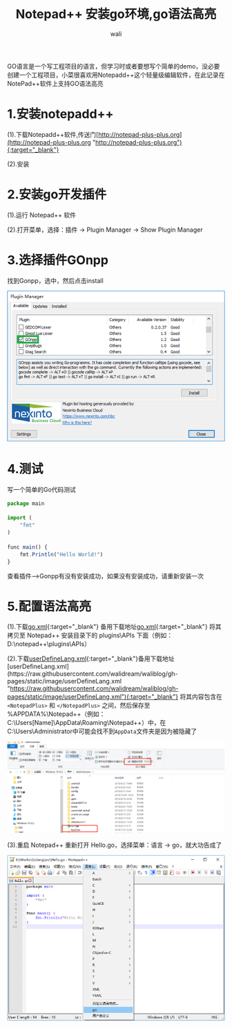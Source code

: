 ﻿---
layout: post
title: Notepad++ 安装go环境,go语法高亮  #标题
tagline: Notepad++ 安装go环境，配置go语法高亮
category: Go      #分类
author: wali    #作者
tag: Go     #标签
ghurl:        #github url
ghurl_zip:   #github zip下载
comments: true

post_nav: false
---

GO语言是一个写工程项目的语言，但学习时或者要想写个简单的demo，没必要创建一个工程项目，小菜很喜欢用Notepadd++这个轻量级编辑软件，在此记录在NotePad++软件上支持GO语法高亮


# 1.安装notepadd++

(1).下载Notepadd++软件,传送门[http://notepad-plus-plus.org](http://notepad-plus-plus.org "http://notepad-plus-plus.org"){:target="_blank"}
	
(2).安装
	
	
# 2.安装go开发插件

(1).运行 Notepad++ 软件
	
(2).打开菜单，选择：插件 -> Plugin Manager -> Show Plugin Manager
	
# 3.选择插件GOnpp

找到Gonpp，选中，然后点击install

![ssl](https://raw.githubusercontent.com/walidream/waliblog/gh-pages/static/image/go/notepad1.jpg)
	

# 4.测试

写一个简单的Go代码测试

```javascript
package main

import (
    "fmt"
)

func main() {
    fmt.Println("Hello World!") 
}
```	

查看插件-->Gonpp有没有安装成功，如果没有安装成功，请重新安装一次

# 5.配置语法高亮

(1).下载[go.xml](http://go-lang.cat-v.org/text-editors/notepad-plus-plus/go.xml "http://go-lang.cat-v.org/text-editors/notepad-plus-plus/go.xml"){:target="_blank"} 备用下载地址[go.xml](https://raw.githubusercontent.com/walidream/waliblog/gh-pages/static/image/go.xml "https://raw.githubusercontent.com/walidream/waliblog/gh-pages/static/image/go.xml"){:target="_blank"} 将其拷贝至 Notepad++ 安装目录下的 plugins\APIs 下面（例如：D:\notepad++\plugins\APIs）

(2).下载[userDefineLang.xml](http://go-lang.cat-v.org/text-editors/notepad-plus-plus/userDefineLang.xml "http://go-lang.cat-v.org/text-editors/notepad-plus-plus/userDefineLang.xml"){:target="_blank"}备用下载地址[userDefineLang.xml](https://raw.githubusercontent.com/walidream/waliblog/gh-pages/static/image/userDefineLang.xml "https://raw.githubusercontent.com/walidream/waliblog/gh-pages/static/image/userDefineLang.xml"){:target="_blank"} 将其内容包含在 `<NotepadPlus>` 和 `</NotepadPlus>` 之间，然后保存至 %APPDATA%\Notepad++（例如：C:\Users\[Name]\AppData\Roaming\Notepad++）中，在C:\Users\Administrator中可能会找不到`AppData`文件夹是因为被隐藏了

![ssl](https://raw.githubusercontent.com/walidream/waliblog/gh-pages/static/image/go/notepad2.jpg)

(3).重启 Notepad++ 重新打开 Hello.go，选择菜单：语言 -> go，就大功告成了


![ssl](https://raw.githubusercontent.com/walidream/waliblog/gh-pages/static/image/go/notepad3.jpg)


















